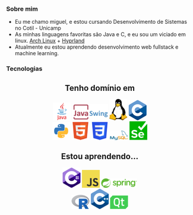 ### Sobre mim

- Eu me chamo miguel, e estou cursando Desenvolvimento de Sistemas no Cotil - Unicamp
- As minhas linguagens favoritas são Java e C, e eu sou um viciado em linux. [Arch Linux](https://archlinux.org) + [Hyprland](https://hyprland.org)
- Atualmente eu estou aprendendo desenvolvimento web fullstack e machine learning.

### Tecnologias

<html>
  <h2 align="center">Tenho domínio em</h2>
  <div align="center">
      <img src="img/java.png" width=48px>
      <img src="img/swing.png" width=96px>
      <img src="img/tux.png" width=48px>
      <img src="img/c.png" width=48px><br>
      <img src="img/python.png" width=48px>
      <img src="img/html.png" width=48px>
      <img src="img/css.png" width=48px>
      <img src="img/mysql.png" width=48px>
      <img src="img/selenium.png" width=48px>
    </div>
  <h2 align="center">Estou aprendendo...</h2>
    <div align="center">
      <img src="img/cs.png" width=48px>
      <img src="img/js.png" width=48px>
      <img src="img/spring.png" width=96px><br>
      <img src="img/r.png" width=48px>
      <img src="img/cpp.png" width=48px>
      <img src="img/qt.png" width=48px>
    </div>
</html>
